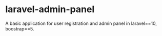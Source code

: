 # laravel-admin-panel
A basic application for user registration and admin panel in laravel==10, boostrap==5.
